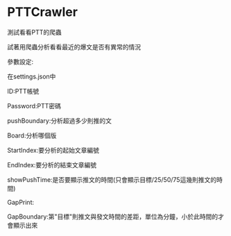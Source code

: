 # PTTCrawler
測試看看PTT的爬蟲

試著用爬蟲分析看看最近的爆文是否有異常的情況

參數設定: 

在settings.json中

ID:PTT帳號

Password:PTT密碼

pushBoundary:分析超過多少則推的文

Board:分析哪個版

StartIndex:要分析的起始文章編號

EndIndex:要分析的結束文章編號

showPushTime:是否要顯示推文的時間(只會顯示目標/25/50/75這幾則推文的時間)

GapPrint:

GapBoundary:第"目標"則推文與發文時間的差距，單位為分鐘，小於此時間的才會顯示出來

